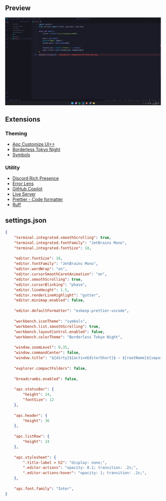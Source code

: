 ## Preview

![preview](https://raw.githubusercontent.com/whosneksio/.vscode/main/preview.png)

## Extensions

### Theming

- [Apc Customize UI++](https://marketplace.visualstudio.com/items?itemName=drcika.apc-extension)
- [Borderless Tokyo Night](https://marketplace.visualstudio.com/items?itemName=gusvasconcelos.borderless-tokyonight)
- [Symbols](https://marketplace.visualstudio.com/items?itemName=miguelsolorio.symbols)

### Utility

- [Discord Rich Presence](https://marketplace.visualstudio.com/items?itemName=LeonardSSH.vscord)
- [Error Lens](https://marketplace.visualstudio.com/items?itemName=usernamehw.errorlens)
- [GitHub Copilot](https://marketplace.visualstudio.com/items?itemName=GitHub.copilot)
- [Live Server](https://marketplace.visualstudio.com/items?itemName=ritwickdey.LiveServer)
- [Prettier - Code formatter](https://marketplace.visualstudio.com/items?itemName=esbenp.prettier-vscode)
- [Ruff](https://marketplace.visualstudio.com/items?itemName=charliermarsh.ruff)

## settings.json

```json
{
    "terminal.integrated.smoothScrolling": true,
    "terminal.integrated.fontFamily": "JetBrains Mono",
    "terminal.integrated.fontSize": 18,

    "editor.fontSize": 18,
    "editor.fontFamily": "JetBrains Mono",
    "editor.wordWrap": "on",
    "editor.cursorSmoothCaretAnimation": "on",
    "editor.smoothScrolling": true,
    "editor.cursorBlinking": "phase",
    "editor.lineHeight": 1.5,
    "editor.renderLineHighlight": "gutter",
    "editor.minimap.enabled": false,

    "editor.defaultFormatter": "esbenp.prettier-vscode",

    "workbench.iconTheme": "symbols",
    "workbench.list.smoothScrolling": true,
    "workbench.layoutControl.enabled": false,
    "workbench.colorTheme": "Borderless Tokyo Night",

    "window.zoomLevel": 0.35,
    "window.commandCenter": false,
    "window.title": "${dirty}${activeEditorShort}$ ~ ${rootName}${separator}${profileName}${separator}",

    "explorer.compactFolders": false,

    "breadcrumbs.enabled": false,

    "apc.statusBar": {
        "height": 24,
        "fontSize": 12
    },

    "apc.header": {
        "height": 36
    },

    "apc.listRow": {
        "height": 24
    },

    "apc.stylesheet": {
        ".title-label > h2": "display: none;",
        ".editor-actions": "opacity: 0.1; transition: .2s;",
        ".editor-actions:hover": "opacity: 1; transition: .2s;",
    },

    "apc.font.family": "Inter",
}
```
